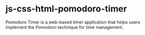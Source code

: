 # js-css-html-pomodoro-timer
Pomodoro Timer is a web-based timer application that helps users implement the Pomodoro technique for time management.
